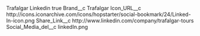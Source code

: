 <?xml version="1.0" encoding="UTF-8"?>
<CustomMetadata xmlns="http://soap.sforce.com/2006/04/metadata" xmlns:xsi="http://www.w3.org/2001/XMLSchema-instance" xmlns:xsd="http://www.w3.org/2001/XMLSchema">
    <label>Trafalgar Linkedin</label>
    <protected>true</protected>
    <values>
        <field>Brand__c</field>
        <value xsi:type="xsd:string">Trafalgar</value>
    </values>
    <values>
        <field>Icon_URL__c</field>
        <value xsi:type="xsd:string">http://icons.iconarchive.com/icons/hopstarter/social-bookmark/24/Linked-In-icon.png</value>
    </values>
    <values>
        <field>Share_Link__c</field>
        <value xsi:type="xsd:string">http://www.linkedin.com/company/trafalgar-tours</value>
    </values>
    <values>
        <field>Social_Media_del__c</field>
        <value xsi:type="xsd:string">linkedIn.png</value>
    </values>
</CustomMetadata>

